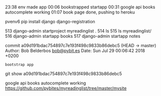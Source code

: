 23:38 env made app
00:06 bookstrapped startapp
00:31 google api books autocomplete working
01:07 book page done, pushing to heroku

pvenv6
pip install django django-registration


513  django-admin startproject myreadinglist .
514  ls
515  ls myreadinglist/
516  django-admin startapp books
517  django-admin startapp notes



commit a09d191bdac754897c7e193f498c9833b86debc5 (HEAD -> master)
Author: Bob Belderbos <bob@pybit.es>
Date:   Sun Jul 29 00:06:42 2018 +0200

    bootstrap app

git show a09d191bdac754897c7e193f498c9833b86debc5



google api books autocomplete working
https://github.com/pybites/myreadinglist/tree/master/mysite
